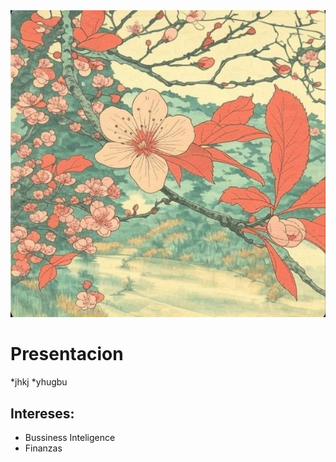 <img src="./Imagen/prueba1_imagen.jpg" />

# Presentacion
  *jhkj
  *yhugbu
## Intereses:
  - Bussiness Inteligence
  - Finanzas






